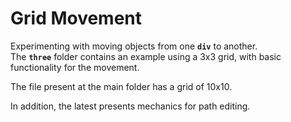 # Grid Movement

Experimenting with moving objects from one **`div`** to another.  
The **`three`** folder contains an example using a 3x3 grid, with basic functionality for the movement.

The file present at the main folder has a grid of 10x10.

In addition, the latest presents mechanics for path editing.